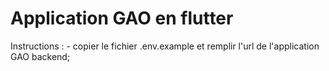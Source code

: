 # Application GAO en flutter

Instructions :
    - copier le fichier .env.example et remplir l'url de l'application GAO backend;

